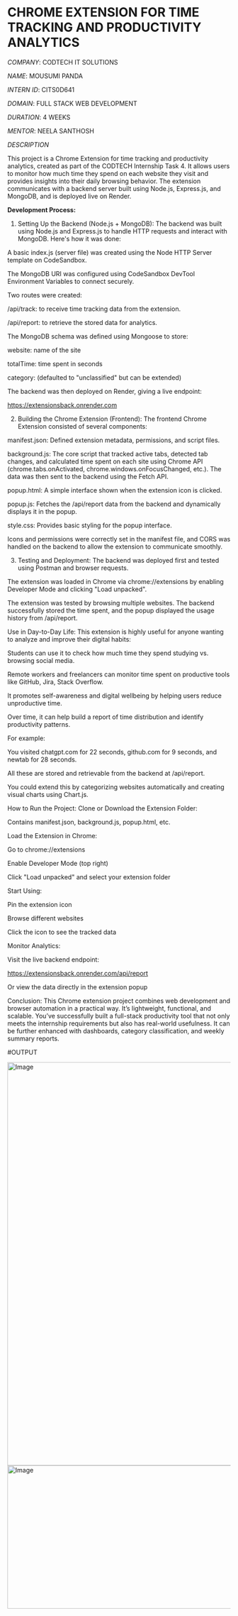 #  CHROME EXTENSION FOR TIME TRACKING AND PRODUCTIVITY ANALYTICS

*COMPANY*: CODTECH IT SOLUTIONS

*NAME*: MOUSUMI PANDA

*INTERN ID*: CITS0D641

*DOMAIN*: FULL STACK WEB DEVELOPMENT

*DURATION*: 4 WEEKS

*MENTOR*: NEELA SANTHOSH

*DESCRIPTION* 

This project is a Chrome Extension for time tracking and productivity analytics, created as part of the CODTECH Internship Task 4. It allows users to monitor how much time they spend on each website they visit and provides insights into their daily browsing behavior. The extension communicates with a backend server built using Node.js, Express.js, and MongoDB, and is deployed live on Render.

**Development Process:**
1. Setting Up the Backend (Node.js + MongoDB):
The backend was built using Node.js and Express.js to handle HTTP requests and interact with MongoDB. Here's how it was done:

A basic index.js (server file) was created using the Node HTTP Server template on CodeSandbox.

The MongoDB URI was configured using CodeSandbox DevTool Environment Variables to connect securely.

Two routes were created:

/api/track: to receive time tracking data from the extension.

/api/report: to retrieve the stored data for analytics.

The MongoDB schema was defined using Mongoose to store:

website: name of the site

totalTime: time spent in seconds

category: (defaulted to "unclassified" but can be extended)

The backend was then deployed on Render, giving a live endpoint:

https://extensionsback.onrender.com

2. Building the Chrome Extension (Frontend):
The frontend Chrome Extension consisted of several components:

manifest.json: Defined extension metadata, permissions, and script files.

background.js: The core script that tracked active tabs, detected tab changes, and calculated time spent on each site using Chrome API (chrome.tabs.onActivated, chrome.windows.onFocusChanged, etc.). The data was then sent to the backend using the Fetch API.

popup.html: A simple interface shown when the extension icon is clicked.

popup.js: Fetches the /api/report data from the backend and dynamically displays it in the popup.

style.css: Provides basic styling for the popup interface.

Icons and permissions were correctly set in the manifest file, and CORS was handled on the backend to allow the extension to communicate smoothly.

3. Testing and Deployment:
The backend was deployed first and tested using Postman and browser requests.

The extension was loaded in Chrome via chrome://extensions by enabling Developer Mode and clicking "Load unpacked".

The extension was tested by browsing multiple websites. The backend successfully stored the time spent, and the popup displayed the usage history from /api/report.

Use in Day-to-Day Life:
This extension is highly useful for anyone wanting to analyze and improve their digital habits:

Students can use it to check how much time they spend studying vs. browsing social media.

Remote workers and freelancers can monitor time spent on productive tools like GitHub, Jira, Stack Overflow.

It promotes self-awareness and digital wellbeing by helping users reduce unproductive time.

Over time, it can help build a report of time distribution and identify productivity patterns.

For example:

You visited chatgpt.com for 22 seconds, github.com for 9 seconds, and newtab for 28 seconds.

All these are stored and retrievable from the backend at /api/report.

You could extend this by categorizing websites automatically and creating visual charts using Chart.js.

How to Run the Project:
Clone or Download the Extension Folder:

Contains manifest.json, background.js, popup.html, etc.

Load the Extension in Chrome:

Go to chrome://extensions

Enable Developer Mode (top right)

Click "Load unpacked" and select your extension folder

Start Using:

Pin the extension icon

Browse different websites

Click the icon to see the tracked data

Monitor Analytics:

Visit the live backend endpoint:

https://extensionsback.onrender.com/api/report

Or view the data directly in the extension popup

Conclusion:
This Chrome extension project combines web development and browser automation in a practical way. It’s lightweight, functional, and scalable. You’ve successfully built a full-stack productivity tool that not only meets the internship requirements but also has real-world usefulness. It can be further enhanced with dashboards, category classification, and weekly summary reports.

#OUTPUT

<img width="1919" height="909" alt="Image" src="https://github.com/user-attachments/assets/59dee64e-03c5-4550-b7bf-17d6db00196b" />

<img width="552" height="323" alt="Image" src="https://github.com/user-attachments/assets/42a46512-7f69-4104-8dfd-aa2ba23c0c60" />


